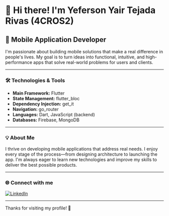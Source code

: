 # 👋 Hi there! I'm Yeferson Yair Tejada Rivas (4CROS2)

## 🚀 Mobile Application Developer

I'm passionate about building mobile solutions that make a real difference in people's lives. My goal is to turn ideas into functional, intuitive, and high-performance apps that solve real-world problems for users and clients.

---

### 🛠️ Technologies & Tools

- **Main Framework:** Flutter
- **State Management:** flutter_bloc
- **Dependency Injection:** get_it
- **Navigation:** go_router
- **Languages:** Dart, JavaScript (backend)
- **Databases:** Firebase, MongoDB

---

### 💡 About Me

I thrive on developing mobile applications that address real needs. I enjoy every stage of the process—from designing architecture to launching the app. I'm always eager to learn new technologies and improve my skills to deliver the best possible products.

---

### 🌐 Connect with me

[![LinkedIn](https://img.shields.io/badge/-Yeferson%20Yair%20Tejada%20Rivas-blue?logo=linkedin&logoColor=white&style=for-the-badge)](https://www.linkedin.com/in/yeferson-yair-tejada-rivas-8010221a4/)

---

<!-- If you have featured projects, add them here
## 🚩 Featured Projects
- [Project Name](URL): Short description.
-->

Thanks for visiting my profile! 🚀
